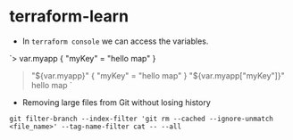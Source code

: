 # terraform-learn

* In `terraform console` we can access the variables.

`> var.myapp
{
  "myKey" = "hello map"
}
> "${var.myapp}"
{
  "myKey" = "hello map"
}
> "${var.myapp["myKey"]}"
hello map
`

* Removing large files from Git without losing history

`git filter-branch --index-filter 'git rm --cached --ignore-unmatch <file_name>' --tag-name-filter cat -- --all`
